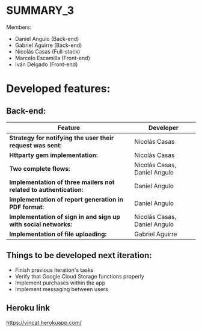 # SUMMARY_3

Members:
- Daniel Angulo (Back-end)
- Gabriel Aguirre (Back-end)
- Nicolás Casas (Full-stack)
- Marcelo Escamilla (Front-end)
- Iván Delgado (Front-end)

# Developed features:
## Back-end:
|Feature|Developer|
|------------------------------|----------------------------------------|
|**Strategy for notifying the user their request was sent:**|Nicolás Casas|
|**Httparty gem implementation:** |Nicolás Casas|
|**Two complete flows:** |Nicolás Casas, Daniel Angulo|
|**Implementation of three mailers not related to authentication:**| Daniel Angulo|
|**Implementation of report generation in PDF format:** |Daniel Angulo|
|**Implementation of sign in and sign up with social networks:** |Nicolás Casas, Daniel Angulo|
|**Implementation of file uploading:** |Gabriel Aguirre|

## Things to be developed next iteration:
  - Finish previous iteration's tasks
  - Verify that Google Cloud Storage functions properly
  - Implement purchases within the app
  - Implement messaging between users
## Heroku link
https://vincat.herokuapp.com/
